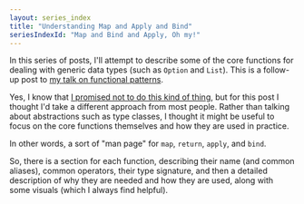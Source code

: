 ```yaml
---
layout: series_index
title: "Understanding Map and Apply and Bind"
seriesIndexId: "Map and Bind and Apply, Oh my!"
---
```


In this series of posts, I'll attempt to describe some of the core functions for dealing with generic data types (such as `Option` and `List`).
This is a follow-up post to [my talk on functional patterns](../fppatterns/index.md).

Yes, I know that [I promised not to do this kind of thing](../posts/why-i-wont-be-writing-a-monad-tutorial/index.md),
but for this post I thought I'd take a different approach from most people. Rather than talking about abstractions such as type classes,
I thought it might be useful to focus on the core functions themselves and how they are used in practice.

In other words, a sort of "man page" for `map`, `return`, `apply`, and `bind`.  

So, there is a section for each function, describing their name (and common aliases), common operators, their type signature,
and then a detailed description of why they are needed and how they are used, along with some visuals (which I always find helpful).  

